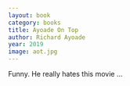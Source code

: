 ```yaml
---
layout: book
category: books
title: Ayoade On Top
author: Richard Ayoade
year: 2019
image: aot.jpg
---
```

Funny.  He really hates this movie ...
